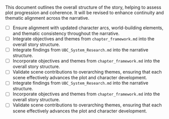 This document outlines the overall structure of the story, helping to assess plot progression and coherence. It will be revised to enhance continuity and thematic alignment across the narrative.
- [ ] Ensure alignment with updated character arcs, world-building elements, and thematic consistency throughout the narrative.
- [ ] Integrate objectives and themes from `chapter_framework.md` into the overall story structure.
- [ ] Integrate findings from `UBC_System_Research.md` into the narrative structure.
- [ ] Incorporate objectives and themes from `chapter_framework.md` into the overall story structure.
- [ ] Validate scene contributions to overarching themes, ensuring that each scene effectively advances the plot and character development.
- [ ] Integrate findings from `UBC_System_Research.md` into the narrative structure.
- [ ] Incorporate objectives and themes from `chapter_framework.md` into the overall story structure.
- [ ] Validate scene contributions to overarching themes, ensuring that each scene effectively advances the plot and character development.
